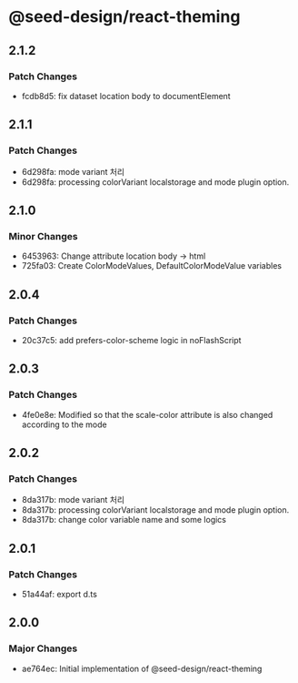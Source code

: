 # @seed-design/react-theming

## 2.1.2

### Patch Changes

- fcdb8d5: fix dataset location body to documentElement

## 2.1.1

### Patch Changes

- 6d298fa: mode variant 처리
- 6d298fa: processing colorVariant localstorage and mode plugin option.

## 2.1.0

### Minor Changes

- 6453963: Change attribute location body -> html
- 725fa03: Create ColorModeValues, DefaultColorModeValue variables

## 2.0.4

### Patch Changes

- 20c37c5: add prefers-color-scheme logic in noFlashScript

## 2.0.3

### Patch Changes

- 4fe0e8e: Modified so that the scale-color attribute is also changed according to the mode

## 2.0.2

### Patch Changes

- 8da317b: mode variant 처리
- 8da317b: processing colorVariant localstorage and mode plugin option.
- 8da317b: change color variable name and some logics

## 2.0.1

### Patch Changes

- 51a44af: export d.ts

## 2.0.0

### Major Changes

- ae764ec: Initial implementation of @seed-design/react-theming

